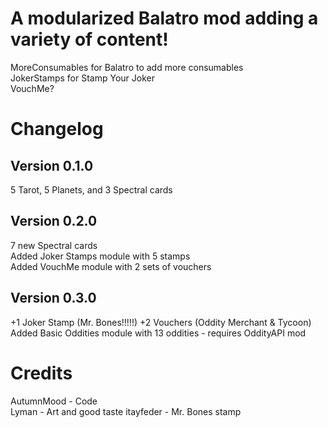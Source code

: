 # A modularized Balatro mod adding a variety of content!

MoreConsumables for Balatro to add more consumables  
JokerStamps for Stamp Your Joker  
VouchMe?  

# Changelog  
## Version 0.1.0  
  5 Tarot, 5 Planets, and 3 Spectral cards  
## Version 0.2.0  
  7 new Spectral cards  
  Added Joker Stamps module with 5 stamps  
  Added VouchMe module with 2 sets of vouchers
## Version 0.3.0
  +1 Joker Stamp (Mr. Bones!!!!!)
  +2 Vouchers (Oddity Merchant & Tycoon)
  Added Basic Oddities module with 13 oddities - requires OddityAPI mod

# Credits  
AutumnMood - Code  
Lyman - Art and good taste 
itayfeder - Mr. Bones stamp
